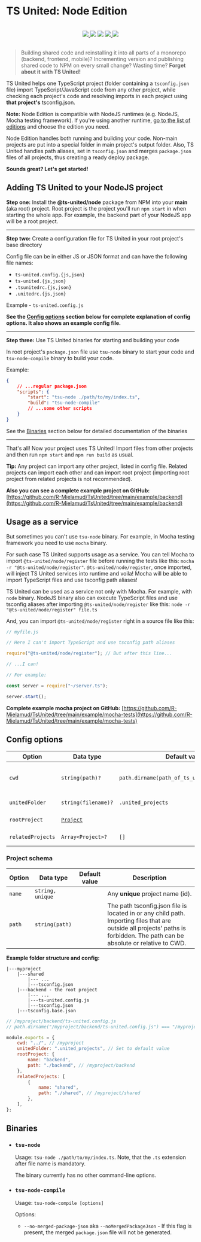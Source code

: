 # TS United: Node Edition

<br>
<div align="center">
    <a href="https://npmjs.com/package/@ts-united/node">
        <img src="https://badgen.net/npm/v/@ts-united/node">
    </a>
    <img src="https://badgen.net/packagephobia/install/@ts-united/node">
    <img src="https://badgen.net/badge/type%20declarations/included/blue?icon=typescript">
    <a href="https://github.com/R-Mielamud/TsUnited/blob/main/LICENSE">
        <img src="https://badgen.net/github/license/R-Mielamud/TsUnited">
    </a>
    <a href="https://github.com/R-Mielamud/TsUnited">
        <img src="https://badgen.net/badge/PRs/welcome!/green?icon=git">
    </a>
</div>
<br>

> Building shared code and reinstalling it into all parts of a monorepo (backend, frontend, mobile)? Incrementing version and publishing shared code to NPM on every small change? Wasting time? **Forget about it with TS United!**

TS United helps one TypeScript project (folder containing a `tsconfig.json` file) import TypeScript/JavaScript code from any other project, while checking each project's code and resolving imports in each project using **that project's** tsconfig.json.

**Note:** Node Edition is compatible with NodeJS runtimes (e.g. NodeJS, Mocha testing framework). If you're using another runtime, [go to the list of editions](https://github.com/R-Mielamud/TsUnited#readme) and choose the edition you need.

Node Edition handles both running and building your code. Non-main projects are put into a special folder in main project's output folder. Also, TS United handles path aliases, set in `tsconfig.json` and merges `package.json` files of all projects, thus creating a ready deploy package.

**Sounds great? Let's get started!**

## Adding TS United to your NodeJS project

**Step one:** Install the **@ts-united/node** package from NPM into your **main** (aka root) project. Root project is the project you'll run `npm start` in when starting the whole app. For example, the backend part of your NodeJS app will be a root project.

---

**Step two:** Create a configuration file for TS United in your root project's base directory

Config file can be in either JS or JSON format and can have the following file names:

-   `ts-united.config.{js,json}`
-   `ts-united.{js,json}`
-   `.tsunitedrc.{js,json}`
-   `.unitedrc.{js,json}`

Example - `ts-united.config.js`

**See the [Config options](#config-options) section below for complete explanation of config options. It also shows an example config file.**

---

**Step three:** Use TS United binaries for starting and building your code

In root project's `package.json` file use `tsu-node` binary to start your code and `tsu-node-compile` binary to build your code.

Example:

```json
{
    // ...regular package.json
    "scripts": {
        "start": "tsu-node ./path/to/my/index.ts",
        "build": "tsu-node-compile"
        // ...some other scripts
    }
}
```

See the [Binaries](#binaries) section below for detailed documentation of the binaries

---

That's all! Now your project uses TS United! Import files from other projects and then run `npm start` and `npm run build` as usual.

**Tip:** Any project can import any other project, listed in config file. Related projects can import each other and can import root project (importing root project from related projects is not recommended).

**Also you can see a complete example project on GitHub:** [https://github.com/R-Mielamud/TsUnited/tree/main/example/backend](https://github.com/R-Mielamud/TsUnited/tree/main/example/backend)

## Usage as a service

But sometimes you can't use `tsu-node` binary. For example, in Mocha testing framework you need to use `mocha` binary.

For such case TS United supports usage as a service. You can tell Mocha to import `@ts-united/node/register` file before running the tests like this: `mocha -r "@ts-united/node/register"`. `@ts-united/node/register`, once imported, will inject TS United services into runtime and voila! Mocha will be able to import TypeScript files and use tsconfig path aliases!

TS United can be used as a service not only with Mocha. For example, with `node` binary. NodeJS binary also can execute TypeScript files and use tsconfig aliases after importing `@ts-united/node/register` like this: `node -r "@ts-united/node/register" file.ts`

And, you can import `@ts-united/node/register` right in a source file like this:

```javascript
// myfile.js

// Here I can't import TypeScript and use tsconfig path aliases

require("@ts-united/node/register"); // But after this line...

// ...I can!

// For example:

const server = require("~/server.ts");

server.start();
```

**Complete example mocha project on GitHub:** [https://github.com/R-Mielamud/TsUnited/tree/main/example/mocha-tests](https://github.com/R-Mielamud/TsUnited/tree/main/example/mocha-tests)

## <a id="config-options"></a>Config options

| Option            | Data type                    | Default value                                 | Description                                                                                                                                                                               |
| ----------------- | ---------------------------- | --------------------------------------------- | ----------------------------------------------------------------------------------------------------------------------------------------------------------------------------------------- |
| `cwd`             | `string(path)?`              | `path.dirname(path_of_ts_united_config_file)` | CWD is a base directory for all other directories in config. It can be either absolute or relative. If it's relative, it'll be relative to `path.dirname(path_of_ts_united_config_file)`. |
| `unitedFolder`    | `string(filename)?`          | `.united_projects`                            | United folder is a folder in root project's output folder, that will contain built related projects.                                                                                      |
| `rootProject`     | [`Project`](#project-schema) |                                               | Root project's info (see [Project schema](#project-schema) below).                                                                                                                        |
| `relatedProjects` | `Array<Project>?`            | `[]`                                          | Array containing related projects' info. If empty, no projects will be considered related.                                                                                                |

### <a id="project-schema"></a>Project schema

| Option | Data type        | Default value | Description                                                                                                                                                                  |
| ------ | ---------------- | ------------- | ---------------------------------------------------------------------------------------------------------------------------------------------------------------------------- |
| `name` | `string, unique` |               | Any **unique** project name (id).                                                                                                                                            |
| `path` | `string(path)`   |               | The path tsconfig.json file is located in or any child path. Importing files that are outside all projects' paths is forbidden. The path can be absolute or relative to CWD. |

**Example folder structure and config:**

```
|---myproject
    |---shared
        |--- ...
        |---tsconfig.json
    |---backend - the root project
        |--- ...
        |---ts-united.config.js
        |---tsconfig.json
    |---tsconfig.base.json
```

```javascript
// /myproject/backend/ts-united.config.js
// path.dirname("/myproject/backend/ts-united.config.js") === "/myproject/backend"

module.exports = {
    cwd: "../", // /myproject
    unitedFolder: ".united_projects", // Set to default value
    rootProject: {
        name: "backend",
        path: "./backend", // /myproject/backend
    },
    relatedProjects: [
        {
            name: "shared",
            path: "./shared", // /myproject/shared
        },
    ],
};
```

## <a id="binaries"></a>Binaries

-   ### `tsu-node`

    Usage: `tsu-node ./path/to/my/index.ts`. Note, that the `.ts` extension after file name is mandatory.

    The binary currently has no other command-line options.

-   ### `tsu-node-compile`

    Usage: `tsu-node-compile [options]`

    Options:

    -   `--no-merged-package-json` aka `--noMergedPackageJson` - If this flag is present, the merged `package.json` file will not be generated.
